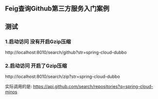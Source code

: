 
## Feig查询Github第三方服务入门案例

## 测试
### 1.启动访问 没有开启Gzip压缩

http://localhost:8010/search/github?str=spring-cloud-dubbo

### 2.启动访问 开启了Gzip压缩

http://localhost:8010/search/zip?str=spring-cloud-dubbo



实际调用的是:
https://api.github.com/search/repositories?q=spring-cloud-minos





